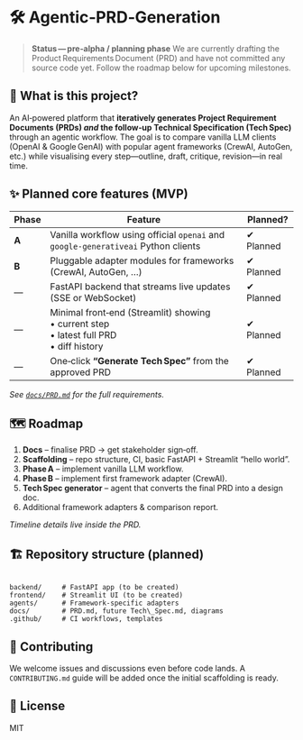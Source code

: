 # 🛠️ Agentic‑PRD‑Generation

> **Status — pre‑alpha / planning phase**
> We are currently drafting the Product Requirements Document (PRD) and have not committed any source code yet. Follow the roadmap below for upcoming milestones.

## 📖 What is this project?

An AI‑powered platform that **iteratively generates Project Requirement Documents (PRDs) _and_ the follow‑up Technical Specification (Tech Spec)** through an agentic workflow.
The goal is to compare vanilla LLM clients (OpenAI & Google GenAI) with popular agent frameworks (CrewAI, AutoGen, etc.) while visualising every step—outline, draft, critique, revision—in real time.

## ✨ Planned core features (MVP)

| Phase | Feature | Planned? |
|-------|---------|----------|
| **A** | Vanilla workflow using official `openai` and `google-generativeai` Python clients | ✔ Planned |
| **B** | Pluggable adapter modules for frameworks (CrewAI, AutoGen, …) | ✔ Planned |
| — | FastAPI backend that streams live updates (SSE or WebSocket) | ✔ Planned |
| — | Minimal front‑end (Streamlit) showing<br>• current step<br>• latest full PRD<br>• diff history | ✔ Planned |
| — | One‑click **“Generate Tech Spec”** from the approved PRD | ✔ Planned |

*See [`docs/PRD.md`](docs/PRD.md) for the full requirements.*

## 🗺️ Roadmap

1. **Docs** – finalise PRD → get stakeholder sign‑off.
2. **Scaffolding** – repo structure, CI, basic FastAPI + Streamlit “hello world”.
3. **Phase A** – implement vanilla LLM workflow.
4. **Phase B** – implement first framework adapter (CrewAI).
5. **Tech Spec generator** – agent that converts the final PRD into a design doc.
6. Additional framework adapters & comparison report.

*Timeline details live inside the PRD.*

## 🏗️ Repository structure (planned)

```

backend/     # FastAPI app (to be created)
frontend/    # Streamlit UI (to be created)
agents/      # Framework‑specific adapters
docs/        # PRD.md, future Tech\_Spec.md, diagrams
.github/     # CI workflows, templates

```

## 🤝 Contributing

We welcome issues and discussions even before code lands.
A `CONTRIBUTING.md` guide will be added once the initial scaffolding is ready.

## 📜 License

MIT
